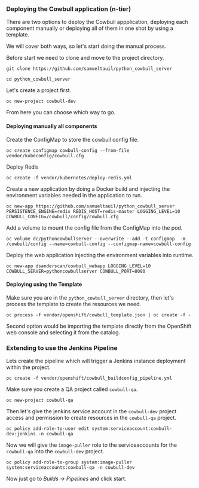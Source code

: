 ### Deploying the Cowbull application (n-tier)

There are two options to deploy the Cowbull appplication, deploying each component manually or deploying all of them in one shot by using a template.

We will cover both ways, so let's start doing the manual process.

Before start we need to clone and move to the project directory.

```
git clone https://github.com/samueltauil/python_cowbull_server
```

```
cd python_cowbull_server
```

Let's create a project first.

```
oc new-project cowbull-dev
```

From here you can choose which way to go.

#### Deploying manually all components

Create the ConfigMap to store the cowbull config file.

```
oc create configmap cowbull-config --from-file vendor/kubeconfig/cowbull.cfg
```

Deploy Redis
```
oc create -f vendor/kubernetes/deploy-redis.yml
```

Create a new application by doing a Docker build and injecting the environment variables needed in the application to run.
```
oc new-app https://github.com/samueltauil/python_cowbull_server PERSISTENCE_ENGINE=redis REDIS_HOST=redis-master LOGGING_LEVEL=10 COWBULL_CONFIG=/cowbull/config/cowbull.cfg
```

Add a volume to mount the config file from the ConfigMap into the pod.

```
oc volume dc/pythoncowbullserver --overwrite --add -t configmap  -m /cowbull/config --name=cowbull-config --configmap-name=cowbull-config
```

Deploy the web application injecting the environment variables into runtime.

```
oc new-app dsanderscan/cowbull_webapp LOGGING_LEVEL=10 COWBULL_SERVER=pythoncowbullserver COWBULL_PORT=8080
```

#### Deploying using the Template

Make sure you are in the `python_cowbull_server` directory, then let's process the template to create the resources we need.

```
oc process -f vendor/openshift/cowbull_template.json | oc create -f -
```

Second option would be importing the template directly from the OpenShift web console and selecting it from the catalog.

### Extending to use the Jenkins Pipeline

Lets create the pipeline which will trigger a Jenkins instance deployment within the project.

```
oc create -f vendor/openshift/cowbull_buildconfig_pipeline.yml
```

Make sure you create a QA project called `cowbull-qa`.

```
oc new-project cowbull-qa
```

Then let's give the jenkins service account in the `cowbull-dev` project access and permission to create resources in the `cowbull-qa` project.

```
oc policy add-role-to-user edit system:serviceaccount:cowbull-dev:jenkins -n cowbull-qa
```

Now we will give the `image-puller` role to the serviceaccounts for the `cowbull-qa` into the `cowbull-dev` project.

```
oc policy add-role-to-group system:image-puller system:serviceaccounts:cowbull-qa -n cowbull-dev
```

Now just go to *Builds -> Pipelines* and click start.
